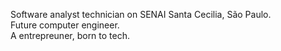Software analyst technician on SENAI Santa Cecilia, São Paulo.<br/>
Future computer engineer.<br/>
A entrepreuner, born to tech.

